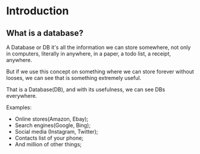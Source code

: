 # Introduction

## What is a database?

A Database or DB it's all the information we can store somewhere, not only in computers, literally in anywhere, in a paper, a todo list, a receipt, anywhere.

But if we use this concept on something where we can store forever without looses, we can see that is something extremely useful.

That is a Database(DB), and with its usefulness, we can see DBs everywhere.

Examples:
- Online stores(Amazon, Ebay);
- Search engines(Google, Bing);
- Social media (Instagram, Twitter);
- Contacts list of your phone;
- And million of other things;